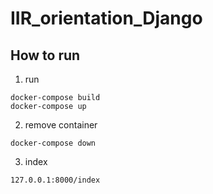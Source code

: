 # IIR_orientation_Django
## How to run
1. run
```
docker-compose build
docker-compose up
```
2. remove container
```
docker-compose down
```
3. index
```
127.0.0.1:8000/index
```
